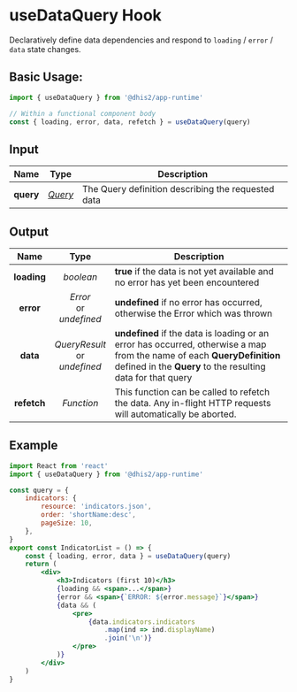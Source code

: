 # useDataQuery Hook

Declaratively define data dependencies and respond to `loading` / `error` / `data` state changes.

## Basic Usage:

```jsx
import { useDataQuery } from '@dhis2/app-runtime'

// Within a functional component body
const { loading, error, data, refetch } = useDataQuery(query)
```

## Input

| Name | Type | Description |
|:--------:|:----:|-------------|
| **query** | [*Query*](types/Query.md) | The Query definition describing the requested data |

## Output

| Name | Type | Description |
|:--------:|:----:|-------------|
| **loading** | *boolean* | **true** if the data is not yet available and no error has yet been encountered |
| **error** | *Error*<br/>or<br/>*undefined* | **undefined** if no error has occurred, otherwise the Error which was thrown |
| **data** | *QueryResult*<br/>or<br/>*undefined* | **undefined** if the data is loading or an error has occurred, otherwise a map from the name of each **QueryDefinition** defined in the **Query** to the resulting data for that query |
| **refetch** | *Function* | This function can be called to refetch the data.  Any in-flight HTTP requests will automatically be aborted. |

## Example

```jsx
import React from 'react'
import { useDataQuery } from '@dhis2/app-runtime'

const query = {
    indicators: {
        resource: 'indicators.json',
        order: 'shortName:desc',
        pageSize: 10,
    },
}
export const IndicatorList = () => {
    const { loading, error, data } = useDataQuery(query)
    return (
        <div>
            <h3>Indicators (first 10)</h3>
            {loading && <span>...</span>}
            {error && <span>{`ERROR: ${error.message}`}</span>}
            {data && (
                <pre>
                    {data.indicators.indicators
                        .map(ind => ind.displayName)
                        .join('\n')}
                </pre>
            )}
        </div>
    )
}
```